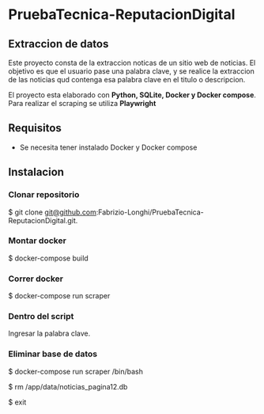 # PruebaTecnica-ReputacionDigital

## Extraccion de datos

Este proyecto consta de la extraccion noticas de un sitio web de noticias. El objetivo es que el usuario pase una palabra clave, y se realice la extraccion de las noticias qud contenga esa palabra clave en el titulo o descripcion.

El proyecto esta elaborado con **Python, SQLite, Docker y Docker compose**. Para realizar el scraping se utiliza **Playwright**

## Requisitos

- Se necesita tener instalado Docker y Docker compose

## Instalacion

### Clonar repositorio

$ git clone git@github.com:Fabrizio-Longhi/PruebaTecnica-ReputacionDigital.git.

### Montar docker

$ docker-compose build

### Correr docker

$ docker-compose run scraper

### Dentro del script

Ingresar la palabra clave.

### Eliminar base de datos

$ docker-compose run scraper /bin/bash

$ rm /app/data/noticias_pagina12.db

$ exit